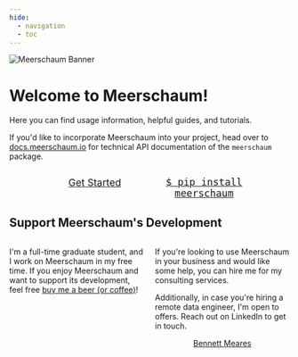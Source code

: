 ```yaml
---
hide:
  - navigation
  - toc
---
```

<style>
  .md-main__inner {
    margin-top: 0;
  }
  .md-sidebar {
    display: none;
  }
  .test {
    align: center;
  }
  .grid-container {
    display: grid;
    grid-template-columns: 1fr 1fr;
    grid-gap: 20px;
    max-width: 100%;
    margin: auto;
  }
  .grid-child {
  }
  .center {
    text-align: center;
  }
  #pip-button {
    width: 73%;
    font-size: 1.1rem;
  }
  #get-started-button {
    font-size: 1.1rem;
    width: 73%;
  }
</style>
<script type="text/javascript">
  function copy_install_text(btn){
    var inp =document.createElement('input');
    document.body.appendChild(inp);
    inp.value = "pip install meerschaum";
    inp.select();
    document.execCommand('copy',false);
    inp.remove();
    old_btn_text = btn.text;
    btn.text = "Copied!";
    window.setTimeout(() => {
      btn.text = old_btn_text;
    }, 2000);
   }
</script>
<script type="text/javascript"  src="https://platform.linkedin.com/badges/js/profile.js" async defer></script>
![Meerschaum Banner](banner_1920x320.png)
# Welcome to Meerschaum!
Here you can find usage information, helpful guides, and tutorials.

If you'd like to incorporate Meerschaum into your project, head over to [docs.meerschaum.io](https://docs.meerschaum.io) for technical API documentation of the `meerschaum` package.
<div class="grid-container center">
  <div class="grid-child">
    <p><a id="get-started-button" class="md-button md-button--primary" href="get-started" style="float: right;">Get Started</a></p>
  </div>
  <div class="grid-child" style="float: left;">
    <p><a id="pip-button" class="md-button" href="#" style="float: left; font-family: monospace" onclick="copy_install_text(this)">$ pip install meerschaum<span class="twemoji">
</a></p>
  </div>
</div>

## Support Meerschaum's Development
<div class="grid-container">
  <div class="grid-child">
    <p style="text-align: left">I'm a full-time graduate student, and I work on Meerschaum in my free time. If you enjoy Meerschaum and want to support its development, feel free <a href="https://www.buymeacoffee.com/bmeares">buy me a beer (or coffee)</a>!
    </p>
    <div class="center">
      <script type="text/javascript" src="https://cdnjs.buymeacoffee.com/1.0.0/button.prod.min.js" data-name="bmc-button" data-slug="bmeares" data-color="#5F7FFF" data-emoji="🍺"  data-font="Cookie" data-text="Buy me a beer" data-outline-color="#000000" data-font-color="#ffffff" data-coffee-color="#FFDD00" ></script>
    </div>
  </div>
  <div class="grid-child">
    <p>If you're looking to use Meerschaum in your business and would like some help, you can hire me for my consulting services.</p><p>Additionally, in case you're hiring a remote data engineer, I'm open to offers. Reach out on LinkedIn to get in touch.</p>
    <div style="display: flex; justify-content: center;">
      <div class="LI-profile-badge"  data-version="v1" data-size="large" data-locale="en_US" data-type="horizontal" data-theme="light" data-vanity="bennettmeares"><a class="LI-simple-link" href='https://www.linkedin.com/in/bennettmeares?trk=profile-badge'>Bennett Meares</a></div>
    </div>
  </div>
</div>



